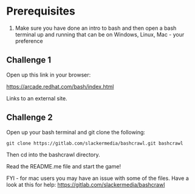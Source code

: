 # Prerequisites

1. Make sure you have done an intro to bash and then open a bash terminal up and running that can be on Windows, Linux, Mac - your preference

## Challenge 1

Open up this link in your browser:

https://arcade.redhat.com/bash/index.html

Links to an external site.


## Challenge 2

Open up your bash terminal and git clone the following:

```
git clone https://gitlab.com/slackermedia/bashcrawl.git bashcrawl
```

Then cd into the bashcrawl directory.

Read the README.me file and start the game!

FYI - for mac users you may have an issue with some of the files. Have a look at this for help: https://gitlab.com/slackermedia/bashcrawl

